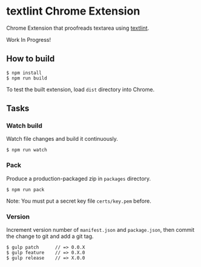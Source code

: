 # textlint Chrome Extension

Chrome Extension that proofreads textarea using [textlint](http://textlint.github.io/).

Work In Progress!

## How to build

    $ npm install
    $ npm run build

To test the built extension, load `dist` directory into Chrome.

## Tasks

### Watch build

Watch file changes and build it continuously.

    $ npm run watch

### Pack

Produce a production-packaged zip in `packages` directory.

    $ npm run pack

Note: You must put a secret key file `certs/key.pem` before.

### Version

Increment version number of `manifest.json` and `package.json`, then commit the change to git and add a git tag.

    $ gulp patch      // => 0.0.X
    $ gulp feature    // => 0.X.0
    $ gulp release    // => X.0.0
